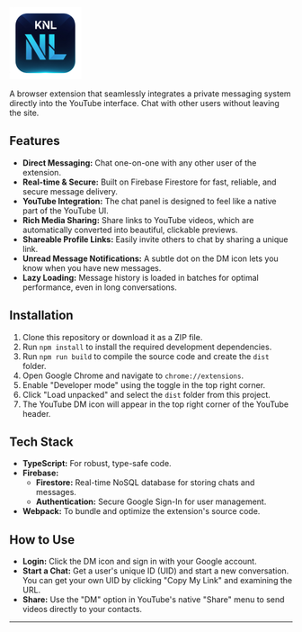 ![YouTube DM Icon](./icons/icon128.png)

A browser extension that seamlessly integrates a private messaging system directly into the YouTube interface. Chat with other users without leaving the site.

## Features

- **Direct Messaging:** Chat one-on-one with any other user of the extension.
- **Real-time & Secure:** Built on Firebase Firestore for fast, reliable, and secure message delivery.
- **YouTube Integration:** The chat panel is designed to feel like a native part of the YouTube UI.
- **Rich Media Sharing:** Share links to YouTube videos, which are automatically converted into beautiful, clickable previews.
- **Shareable Profile Links:** Easily invite others to chat by sharing a unique link.
- **Unread Message Notifications:** A subtle dot on the DM icon lets you know when you have new messages.
- **Lazy Loading:** Message history is loaded in batches for optimal performance, even in long conversations.

## Installation

1.  Clone this repository or download it as a ZIP file.
2.  Run `npm install` to install the required development dependencies.
3.  Run `npm run build` to compile the source code and create the `dist` folder.
4.  Open Google Chrome and navigate to `chrome://extensions`.
5.  Enable "Developer mode" using the toggle in the top right corner.
6.  Click "Load unpacked" and select the `dist` folder from this project.
7.  The YouTube DM icon will appear in the top right corner of the YouTube header.

## Tech Stack

- **TypeScript:** For robust, type-safe code.
- **Firebase:**
    - **Firestore:** Real-time NoSQL database for storing chats and messages.
    - **Authentication:** Secure Google Sign-In for user management.
- **Webpack:** To bundle and optimize the extension's source code.

## How to Use

- **Login:** Click the DM icon and sign in with your Google account.
- **Start a Chat:** Get a user's unique ID (UID) and start a new conversation. You can get your own UID by clicking "Copy My Link" and examining the URL.
- **Share:** Use the "DM" option in YouTube's native "Share" menu to send videos directly to your contacts.

---